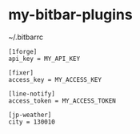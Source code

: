 # my-bitbar-plugins


~/.bitbarrc
```
[1forge]
api_key = MY_API_KEY 

[fixer]
access_key = MY_ACCESS_KEY 

[line-notify]
access_token = MY_ACCESS_TOKEN

[jp-weather]
city = 130010
```
